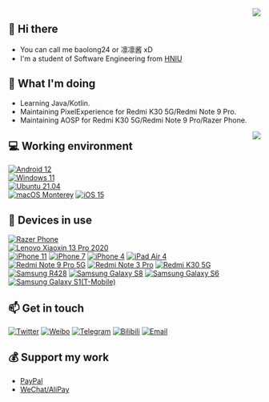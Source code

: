 <img align="right" src="https://github-readme-stats.vercel.app/api?username=baolong24&include_all_commits=true&show_icons=true&hide_title=tru&hide_border=true" />

## 👋 Hi there
 - You can call me baolong24 or 凛凛酱 xD
 - I'm a student of Software Engineering from [HNIU](https://www.hniu.cn)

## 🤔 What I'm doing
 - Learning Java/Kotlin.
 - Maintaining PixelExperience for Redmi K30 5G/Redmi Note 9 Pro.
 - Maintaining AOSP for Redmi K30 5G/Redmi Note 9 Pro/Razer Phone.

<img align="right" src="https://spotify-github-profile.vercel.app/api/view?uid=tgtfnoq6d6wccnfcxcjiwyzv7&cover_image=true&theme=default" />

## 💻 Working environment
[![Android 12](https://img.shields.io/badge/Android%2012-3ddc84?style=flat-square&logo=android&logoColor=ffffff)](https://www.android.com/android-12/)<br>
[![Windows 11](https://img.shields.io/badge/Windows%2011-00adef?style=flat-square&logo=windows&logoColor=ffffff)](https://www.microsoft.com/en-us/windows/windows-11)<br>
[![Ubuntu 21.04](https://img.shields.io/badge/Ubuntu%2021%2e04-dd4814?style=flat-square&logo=ubuntu&logoColor=ffffff)](https://releases.ubuntu.com/21.04/)<br>
[![macOS Monterey](https://img.shields.io/badge/macOS%20Monterey-4f4f4f?style=flat-square&logo=macos&logoColor=ffffff)](https://www.apple.com/macos/monterey/)
[![iOS 15](https://img.shields.io/badge/iOS%2015-4f4f4f?style=flat-square&logo=iOS&logoColor=ffffff)](https://www.apple.com/ios/ios-15/)<br>

## 📱 Devices in use
[![Razer Phone](https://img.shields.io/badge/Razer%20Phone-009900?style=flat-square&logo=razer&logoColor=ffffff)](https://mysupport.razer.com/app/answers/detail/a_id/3759/~/razer-phone-support)<br>
[![Lenovo Xiaoxin 13 Pro 2020](https://img.shields.io/badge/Lenovo%20Xiaoxin%2013%20Pro%202020-e60012?style=flat-square&logo=lenovo&logoColor=ffffff)](https://item.lenovo.com.cn/product/1007230.html)<br>
[![iPhone 11](https://img.shields.io/badge/iPhone%2011-a2aaad?style=flat-square&logo=apple&logoColor=ffffff)](https://support.apple.com/kb/SP804)
[![iPhone 7](https://img.shields.io/badge/iPhone%207-a2aaad?style=flat-square&logo=apple&logoColor=ffffff)](https://support.apple.com/kb/SP743)
[![iPhone 4](https://img.shields.io/badge/iPhone%204-a2aaad?style=flat-square&logo=apple&logoColor=ffffff)](https://support.apple.com/kb/sp587)
[![iPad Air 4](https://img.shields.io/badge/iPad%20Air%204-a2aaad?style=flat-square&logo=apple&logoColor=ffffff)](https://support.apple.com/kb/SP828)<br>
[![Redmi Note 9 Pro 5G](https://img.shields.io/badge/Redmi%20Note%209%20Pro%205G-fd4900?style=flat-square&logo=xiaomi&logoColor=ffffff)](https://www.mi.com/redminote9pro)
[![Redmi Note 3 Pro](https://img.shields.io/badge/Redmi%20Note%203%20Pro-fd4900?style=flat-square&logo=xiaomi&logoColor=ffffff)](https://www.mi.com/note3)
[![Redmi K30 5G](https://img.shields.io/badge/Redmi%20K30%205G-fd4900?style=flat-square&logo=xiaomi&logoColor=ffffff)](https://www.mi.com/redmik30-5g)<br>
[![Samsung R428](https://img.shields.io/badge/Samsang%20R428-1428a0?style=flat-square&logo=Samsung&logoColor=ffffff)](https://icecat.biz/p/samsung/np-r428-da04in/r-notebooks-np-r428-19566795.html)
[![Samsung Galaxy S8](https://img.shields.io/badge/Samsang%20Galaxy%20S8-1428a0?style=flat-square&logo=Samsung&logoColor=ffffff)](https://www.gsmarena.com/samsung_galaxy_s8-8161.php#g9500)
[![Samsung Galaxy S6](https://img.shields.io/badge/Samsang%20Galaxy%20S6-1428a0?style=flat-square&logo=Samsung&logoColor=ffffff)](https://www.gsmarena.com/samsung_galaxy_s6-6849.php)
[![Samsung Galaxy S1(T-Mobile)](https://img.shields.io/badge/Samsang%20Galaxy%20S1-1428a0?style=flat-square&logo=Samsung&logoColor=ffffff)](https://www.phonemore.com/specs/samsung/galaxy-s-vibrant/sgh-t959/)<br>

## 📫 Get in touch
[![Twitter](https://img.shields.io/twitter/follow/baolong24?color=1ca0f1&label=%40baolong24&logo=twitter&logoColor=white&style=flat-square&labelColor=1ca0f1)](https://twitter.com/baolong24)
[![Weibo](https://img.shields.io/badge/-@1404_xiaobao-e6162d?style=flat-square&logo=sina-weibo&logoColor=white&labelColor=e6162d)](https://weibo.com/u/5524053901)
[![Telegram](https://img.shields.io/badge/%40baolong24-0088cc?style=flat-square&logo=telegram&logoColor=ffffff)](https://t.me/baolong24)
[![Bilibili](https://img.shields.io/badge/1404__Xiaobao-07a3d7?style=flat-square&logo=bilibili&logoColor=ffffff)](https://space.bilibili.com/15431912)
[![Email](https://img.shields.io/badge/baolong24%40baolong24%2emoe-3873C4?style=flat-square&logo=thunderbird&logoColor=ffffff)](mailto:baolong24@baolong24.moe)

## 💰 Support my work
 - [PayPal](https://paypal.me/baolong24)
 - [WeChat/AliPay](https://telegra.ph/Donate-to-baolong24-03-14)
